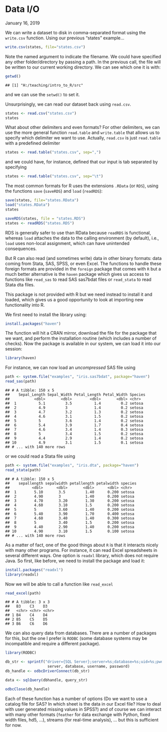 Data I/O
================
January 16, 2019

We can write a dataset to disk in comma-separated format using the
`write.csv` function. Using our previous “states” example…

``` r
write.csv(states, file="states.csv")
```

Note the named argument to indicate the filename. We could have
specified any other folder/directory by passing a path. In the previous
call, the file will be written to our current working directory. We can
see which one it is with:

``` r
getwd()
```

    ## [1] "H:/teaching/intro_to_R/src"

and we can use the `setwd()` to set it.

Unsurprisingly, we can read our dataset back using `read.csv`.

``` r
states <- read.csv("states.csv")
states
```

What about other delimiters and even formats? For other delimiters, we
can use the more general function `read.table` and `write.table` that
allows us to specify which delimiter we want to use. Actually,
`read.csv` is just `read.table` with a predefined delimiter

``` r
states <- read.table("states.csv", sep=",")
```

and we could have, for instance, defined that our input is tab separated
by specifying

``` r
states <- read.table("states.csv", sep="\t")
```

The most common formats for R uses the extensions `.RData` (or `RDS`),
using the functions `save` (`saveRDS`) and `load` (`readRDS`):

``` r
save(states, file="states.RData")
load("states.RData")
states

saveRDS(states, file = "states.RDS")
states <- readRDS("states.RDS")
```

RDS is generally safer to use than RData because `readRDS` is
functional, whereas `load` attaches the data to the calling environment
(by default), i.e., `load` uses non-local assignment, which can have
unintended consequences.

But R can also read (and sometimes write) data in other binary formats:
data coming from Stata, SAS, SPSS, or even Excel. The functions to
handle these foreign formats are provided in the `foreign` package that
comes with `R` but a much better alternative is the `haven` package
which gives us access to functions like `read_sas` to read SAS sas7bdat
files or `read_stata` to read Stata dta files.

This package is not provided with R but we need instead to install it
and loaded, which gives us a good opportunity to look at importing new
functionality into R.

We first need to install the library using:

``` r
install.packages("haven")
```

The function will hit a CRAN mirror, download the file for the package
that we want, and perform the installation routine (which includes a
number of checks). Now the package is available in our system, we can
load it into our session:

``` r
library(haven)
```

For instance, we can now load an *uncompressed* SAS file using

``` r
path <- system.file("examples", "iris.sas7bdat", package="haven")
read_sas(path)
```

    ## # A tibble: 150 x 5
    ##    Sepal_Length Sepal_Width Petal_Length Petal_Width Species
    ##           <dbl>       <dbl>        <dbl>       <dbl> <chr>  
    ##  1          5.1         3.5          1.4         0.2 setosa 
    ##  2          4.9         3            1.4         0.2 setosa 
    ##  3          4.7         3.2          1.3         0.2 setosa 
    ##  4          4.6         3.1          1.5         0.2 setosa 
    ##  5          5           3.6          1.4         0.2 setosa 
    ##  6          5.4         3.9          1.7         0.4 setosa 
    ##  7          4.6         3.4          1.4         0.3 setosa 
    ##  8          5           3.4          1.5         0.2 setosa 
    ##  9          4.4         2.9          1.4         0.2 setosa 
    ## 10          4.9         3.1          1.5         0.1 setosa 
    ## # ... with 140 more rows

or we could read a Stata file using

``` r
path <- system.file("examples", "iris.dta", package="haven")
read_stata(path)
```

    ## # A tibble: 150 x 5
    ##    sepallength sepalwidth petallength petalwidth species
    ##          <dbl>      <dbl>       <dbl>      <dbl> <chr>  
    ##  1        5.10       3.5         1.40      0.200 setosa 
    ##  2        4.90       3           1.40      0.200 setosa 
    ##  3        4.70       3.20        1.30      0.200 setosa 
    ##  4        4.60       3.10        1.5       0.200 setosa 
    ##  5        5          3.60        1.40      0.200 setosa 
    ##  6        5.40       3.90        1.70      0.400 setosa 
    ##  7        4.60       3.40        1.40      0.300 setosa 
    ##  8        5          3.40        1.5       0.200 setosa 
    ##  9        4.40       2.90        1.40      0.200 setosa 
    ## 10        4.90       3.10        1.5       0.100 setosa 
    ## # ... with 140 more rows

As a matter of fact, one of the good things about `R` is that it
interacts nicely with many other programs. For instance, it can read
Excel spreadsheets in several different ways. One option is `readxl`
library, which does not require Java. So first, like before, we need to
install the package and load it:

``` r
install.packages("readxl")
library(readxl)
```

Now we will be able to call a function like `read_excel`

``` r
read_excel(path)
```

    ## # A tibble: 3 x 3
    ##   B3    C3    D3   
    ##   <chr> <chr> <chr>
    ## 1 B4    C4    D4   
    ## 2 B5    C5    D5   
    ## 3 B6    C6    D6

We can also query data from databases. There are a number of packages
for this, but the one I prefer is `RODBC` (some database systems may be
incompatible and require a different package).

``` r
library(RODBC)

db_str <- sprintf("driver={SQL Server};server=%s;database=%s;uid=%s;pwd=%s",
                   server, database, username, password)                   
db_handle <- odbcDriverConnect(db_str)

data <- sqlQuery(dbhandle, query_str)

odbcClose(db_handle)
```

Each of these function has a number of options (Do we want to use a
catalog file for SAS? In which sheet is the data in our Excel file? How
to deal with user generated missing values in SPSS?) and of course we
can interact with many other formats (`feather` for data exchange with
Python, fixed width files, hd5, …), streams (for real-time analysis), …
but this is sufficient for now.
